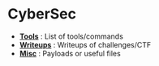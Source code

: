 # CyberSec    

- **[Tools](https://github.com/Franciscocoo/CyberSec/tree/main/Tools)** : List of tools/commands
- **[Writeups](https://github.com/Franciscocoo/CyberSec/tree/main/Writeups)** : Writeups of challenges/CTF
- **[Misc](https://github.com/Franciscocoo/CyberSec/tree/main/Misc)** : Payloads or useful files
